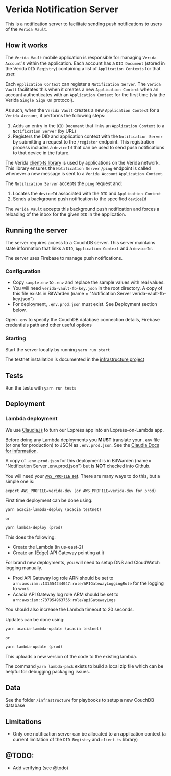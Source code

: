 # Verida Notification Server

This is a notification server to facilitate sending push notifications to users of the `Verida Vault`.

## How it works

The `Verida Vault` mobile application is responsible for managing `Verida Account`'s within the application. Each account has a `DID Document` (stored in the Verida `DID Registry`) containing a list of `Application Contexts` for that user.

Each `Application Context` can register a `Notification Server`. The `Verida Vault` facilitates this when it creates a new `Application Context` when an account authenticates with an `Application Context` for the first time (via the Verida `Single Sign On` protocol).

As such, when the `Verida Vault` creates a new `Application Context` for a `Verida Account`, it performs the following steps:

1. Adds an entry in the `DID Document` that links an `Application Context` to a `Notification Server` (by URL)
2. Registers the DID and application context with the `Notification Server` by submitting a request to the `/register` endpoint. This registration process includes a `deviceId` that can be used to send push notifications to that device in the future.

The Verida [client-ts library](https://github.com/verida/verida-js/tree/main/packages/client-ts) is used by applications on the Verida network. This library ensures the `Notification Server` `/ping` endpoint is called whenever a new message is sent to a `Verida Account` `Application Context`.

The `Notification Server` accepts the `ping` request and:

1. Locates the `deviceId` associated with the `DID` and `Application Context`
2. Sends a background push notification to the specified `deviceId`

The `Verida Vault` accepts this background push notification and forces a reloading of the inbox for the given `DID` in the application.

## Running the server

The server requires access to a CouchDB server. This server maintains state information that links a `DID`, `Application Context` and a `deviceId`.

The server uses Firebase to manage push notifications.

### Configuration

- Copy `sample.env` to `.env` and replace the sample values with real values.
- You will need `verida-vault-fb-key.json` in the root directory. A copy of this file exists in BitWarden (name = "Notification Server verida-vault-fb-key.json")
- For deployment, `.env.prod.json` must exist. See Deployment section below.



Open `.env` to specify the CouchDB database connection details, Firebase credentials path and other useful options

### Starting

Start the server locally by running `yarn run start`

The testnet installation is documented in the [infrastructure project](https://github.com/verida/infrastructure/blob/develop/notification_server.md)

## Tests

Run the tests with `yarn run tests`

## Deployment

### Lambda deployment

We use [Claudia.js](https://claudiajs.com/) to turn our Express app into an Express-on-Lambda app.

Before doing any Lambda deployments you **MUST** translate your `.env` file (or one for production) to JSON as `.env.prod.json`.
See the [Claudia Docs for information](https://claudiajs.com/news/2016/11/24/claudia-2.2.0-environment-vars.html).

A copy of `.env.prod.json` for this deployment is in BitWarden (name= "Notification Server .env.prod.json") but is **NOT** checked into Github. 

You will need your [`AWS_PROFILE` set](https://docs.aws.amazon.com/cli/latest/userguide/cli-configure-profiles.html). There are many ways to do this, but a simple one is:
```
export AWS_PROFILE=verida-dev (or AWS_PROFILE=verida-dev for prod)
```

First time deployment can be done using:

```
yarn acacia-lambda-deploy (acacia testnet)

or

yarn lambda-deploy (prod)
```

This does the following:

- Create the Lambda (in us-east-2)
- Create an (Edge) API Gateway pointing at it

For brand new deployments, you will need to setup DNS and CloudWatch logging manually.

- Prod API Gateway log role ARN should be set to `arn:aws:iam::131554244047:role/APIGatewayLoggingRole` for the logging to work
- Acacia API Gateway log role ARM should be set to `arn:aws:iam::737954963756:role/apiGatewayLogs` 

You should also increase the Lambda timeout to 20 seconds. 


Updates can be done using:

```
yarn acacia-lambda-update (acacia testnet)

or

yarn lambda-update (prod)
```

This uploads a new version of the code to the existing lambda.

The command `yarn lambda-pack` exists to build a local zip file which can be helpful for debugging packaging issues.

## Data

See the folder `/infrastructure` for playbooks to setup a new CouchDB database


## Limitations

- Only one notification server can be allocated to an application context (a current limitation of the `DID Registry` and `client-ts` library)

## @TODO:

- Add verifying (see @todo)
